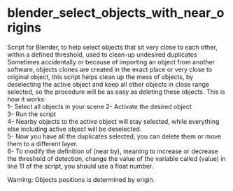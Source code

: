 # blender_select_objects_with_near_origins
Script for Blender, to help select objects that sit very close to each other, within a defined threshold, used to clean-up undesired duplicates
Sometimes accidentally or because of importing an object from another software, objects clones are created in the exact place or very close to original object, this script helps clean up the mess of objects, by deselecting the active object and keep all other objects in close range selected, so the procedure will be as easy as deleting these objects.
This is how it works:<br>
1- Select all objects in your scene
2- Activate the desired object<br>
3- Run the script<br>
4- Nearby objects to the active object will stay selected, while everything else including active object will be deselected.<br>
5- Now you have all the duplicates selected, you can delete them or move them to a different layer.<br>
6- To modify the definition of (near by), meaning to increase or decrease the threshold of detection, change the value of the variable called (value) in line 11 of the script, you should use a float number.<br>

Warning: Objects positions is determined by origin.
